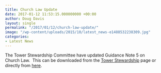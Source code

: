 ```yaml
---
title: Church Law Update
date: 2017-01-12 11:53:15.000000000 +00:00
author: Doug Davis
layout: single
permalink: "/2017/01/12/church-law-update/"
image: "/wp-content/uploads/2015/10/latest_news-e1488532238309.jpg"
categories:
- Latest News
---
```

The Tower Stewardship Committee have updated Guidance Note 5 on Church Law.  This can be downloaded from the [Tower Stewardship](http:///services/tower-stewardship/) page or directly from <a href="https://cccbr.org.uk/wp-content/uploads/2015/09/GN5-v9.pdf" target="_blank">here</a>.
